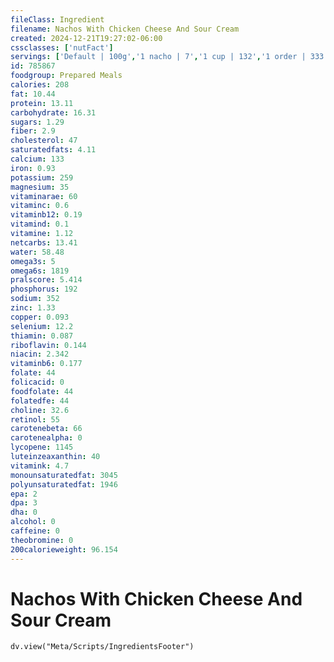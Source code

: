 ```yaml
---
fileClass: Ingredient
filename: Nachos With Chicken Cheese And Sour Cream
created: 2024-12-21T19:27:02-06:00
cssclasses: ['nutFact']
servings: ['Default | 100g','1 nacho | 7','1 cup | 132','1 order | 333']
id: 785867
foodgroup: Prepared Meals
calories: 208
fat: 10.44
protein: 13.11
carbohydrate: 16.31
sugars: 1.29
fiber: 2.9
cholesterol: 47
saturatedfats: 4.11
calcium: 133
iron: 0.93
potassium: 259
magnesium: 35
vitaminarae: 60
vitaminc: 0.6
vitaminb12: 0.19
vitamind: 0.1
vitamine: 1.12
netcarbs: 13.41
water: 58.48
omega3s: 5
omega6s: 1819
pralscore: 5.414
phosphorus: 192
sodium: 352
zinc: 1.33
copper: 0.093
selenium: 12.2
thiamin: 0.087
riboflavin: 0.144
niacin: 2.342
vitaminb6: 0.177
folate: 44
folicacid: 0
foodfolate: 44
folatedfe: 44
choline: 32.6
retinol: 55
carotenebeta: 66
carotenealpha: 0
lycopene: 1145
luteinzeaxanthin: 40
vitamink: 4.7
monounsaturatedfat: 3045
polyunsaturatedfat: 1946
epa: 2
dpa: 3
dha: 0
alcohol: 0
caffeine: 0
theobromine: 0
200calorieweight: 96.154
---
```


# Nachos With Chicken Cheese And Sour Cream

```dataviewjs
dv.view("Meta/Scripts/IngredientsFooter")
```